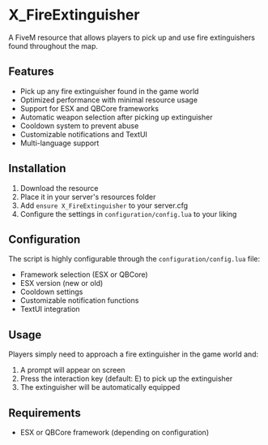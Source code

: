 # X_FireExtinguisher

A FiveM resource that allows players to pick up and use fire extinguishers found throughout the map.

## Features

- Pick up any fire extinguisher found in the game world
- Optimized performance with minimal resource usage
- Support for ESX and QBCore frameworks
- Automatic weapon selection after picking up extinguisher
- Cooldown system to prevent abuse
- Customizable notifications and TextUI
- Multi-language support

## Installation

1. Download the resource
2. Place it in your server's resources folder
3. Add `ensure X_FireExtinguisher` to your server.cfg
4. Configure the settings in `configuration/config.lua` to your liking

## Configuration

The script is highly configurable through the `configuration/config.lua` file:

- Framework selection (ESX or QBCore)
- ESX version (new or old)
- Cooldown settings
- Customizable notification functions
- TextUI integration

## Usage

Players simply need to approach a fire extinguisher in the game world and:

1. A prompt will appear on screen
2. Press the interaction key (default: E) to pick up the extinguisher
3. The extinguisher will be automatically equipped

## Requirements

- ESX or QBCore framework (depending on configuration)